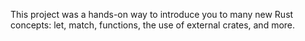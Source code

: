 This project was a hands-on way to introduce you to many new Rust concepts: let, match, functions, the use of external crates, and more. 
